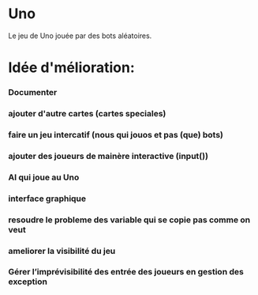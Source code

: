 # Uno
Le jeu de Uno jouée par des bots aléatoires.

# Idée d'mélioration:
### Documenter
### ajouter d'autre cartes (cartes speciales)
### faire un jeu intercatif (nous qui jouos et pas (que) bots)
### ajouter des joueurs de mainère interactive (input())
### AI qui joue au Uno 
### interface graphique 
### resoudre le probleme des variable qui se copie pas comme on veut
### ameliorer la visibilité du jeu 
### Gérer l’imprévisibilité des entrée des joueurs en gestion des exception 
